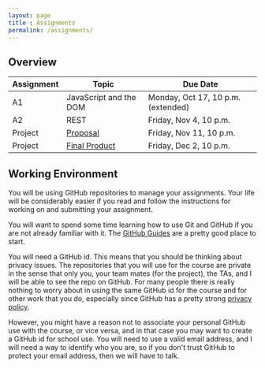 ```yaml
---
layout: page
title : Assignments
permalink: /assignments/
---
```


<!--
<h2><font color="red">Remarks</font></h2>

Please submit remark requests via this [simple form](https://wwwcgi.cdf.toronto.edu/~cs369hf/cgi-bin/remark-request.cgi?course=csc369h).  When your request is filed, you will be redirected to a page showing what you entered.
-->

## Overview

| Assignment | Topic                  | Due Date                           |
| ---------- | ---------------------- | ---------------------------------- |
| A1         | JavaScript and the DOM | Monday, Oct 17, 10 p.m. (extended) |
| A2         | REST                   | Friday, Nov 4, 10 p.m.             |
| Project    | [Proposal](assignments/project.md)               | Friday, Nov 11, 10 p.m.            |
| Project    | [Final Product](assignments/project.md)          | Friday, Dec 2, 10 p.m.             |


## Working Environment

You will be using GitHub repositories to manage your assignments. Your life will be considerably easier if you read and follow the instructions for working on and submitting your assignment.

You will want to spend some time learning how to use Git and GitHub if you are not already familiar with it. The [GitHub Guides](https://help.github.com) are a pretty good place to start.

You will need a GitHub id. This means that you should be thinking about privacy issues. The repositories that you will use for the course are private in the sense that only you, your team mates (for the project), the TAs, and I will be able to see the repo on GitHub. For many people there is really nothing to worry about in using the same GitHub id for the course and for other work that you do, especially since
GitHub has a pretty strong [privacy policy](https://help.github.com/articles/github-privacy-statement/).

However, you might have a reason not to associate your personal GitHub use with the course, or vice versa, and in that case you may want to create a GitHub id for school use. You will need to use a valid email address, and I will need a way to identify who you are, so if you don't trust GitHub to protect your email address, then we will have to talk.
